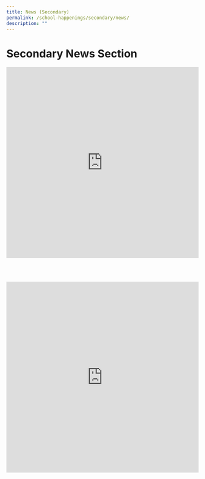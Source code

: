 ```yaml
---
title: News (Secondary)
permalink: /school-happenings/secondary/news/
description: ""
---
```

# Secondary News Section

<iframe allow="autoplay; clipboard-write; encrypted-media; picture-in-picture; web-share" allowfullscreen="true" frameborder="0" scrolling="no" style="border:none;overflow:hidden" height="500" width="100%" src="https://www.facebook.com/plugins/page.php?href=https%3A%2F%2Fwww.facebook.com%2Fmarisstellahighschool%2F&amp;tabs=timeline&amp;width=500&amp;height=500&amp;small_header=false&amp;adapt_container_width=true&amp;hide_cover=false&amp;show_facepile=true&amp;appId"></iframe>

<br><br>

<iframe allow="autoplay; clipboard-write; encrypted-media; picture-in-picture; web-share" allowfullscreen="true" frameborder="0" scrolling="no" style="border:none;overflow:hidden" height="500" width="100%" src="https://www.facebook.com/plugins/page.php?href=https%3A%2F%2Fwww.facebook.com%2Fmarisstellahighschool%2F&amp;tabs=timeline&amp;width=500&amp;height=500&amp;small_header=false&amp;adapt_container_width=true&amp;hide_cover=false&amp;show_facepile=true&amp;appId"></iframe>